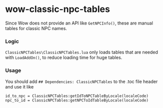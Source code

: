 # wow-classic-npc-tables
Since Wow does not provide an API like `GetNPCInfo()`, 
these are manual tables for classic NPC names.

### Logic
`ClassicNPCTables\ClassicNPCTables.lua` only loads tables that are needed with `LoadAddOn()`, to reduce loading time for huge tables.

### Usage
You should add `## Dependencies: ClassicNPCTables` to the .toc file header and use it like

```
id_to_npc = ClassicNPCTables:getIdToNPCTableByLocale(localeCode)
npc_to_id = ClassicNPCTables:getNPCToIdTableByLocale(localeCode)
```
